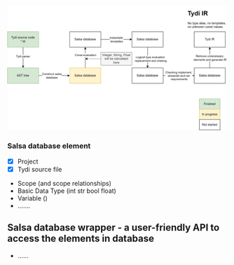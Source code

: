 ![Progress](./progress.drawio.png)

### Salsa database element

-  [x] Project
-  [x] Tydi source file
-  Scope (and scope relationships)
-  Basic Data Type (int str bool float)
-  Variable ()
-  .......

## Salsa database wrapper - a user-friendly API to access the elements in database

-  ......